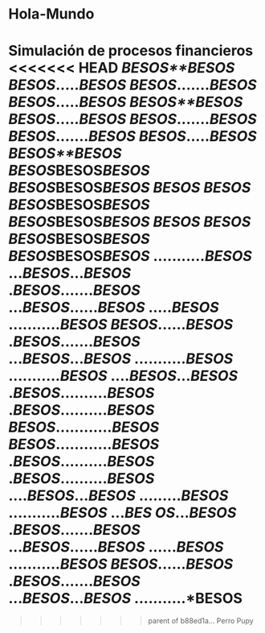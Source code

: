 # Hola-Mundo
Simulación de procesos financieros
<<<<<<< HEAD
*BESOS**BESOS* 
*BESOS*.....*BESOS* 
*BESOS*.......*BESOS* 
*BESOS*.....*BESOS* 
*BESOS**BESOS* 
*BESOS*.....*BESOS* 
*BESOS*.......*BESOS* 
*BESOS*.......*BESOS* 
*BESOS*.....*BESOS* 
*BESOS**BESOS* 
*BESOS*BESOS*BESOS*
*BESOS*BESOS*BESOS* 
*BESOS* 
*BESOS* 
*BESOS*BESOS*BESOS* 
*BESOS*BESOS*BESOS* 
*BESOS* 
*BESOS* 
*BESOS*BESOS*BESOS* 
*BESOS*BESOS*BESOS* 
...........*BESOS* 
...*BESOS*...*BESOS* 
.*BESOS*.......*BESOS* 
...*BESOS*......*BESOS* 
.....*BESOS* 
...........*BESOS* 
*BESOS*......*BESOS* 
.*BESOS*.......*BESOS* 
...*BESOS*...*BESOS* 
...........*BESOS* 
...........*BESOS* 
....*BESOS*...*BESOS* 
.*BESOS*..........*BESOS* 
.*BESOS*..........*BESOS* 
*BESOS*............*BESOS* 
*BESOS*............*BESOS* 
.*BESOS*..........*BESOS* 
.*BESOS*..........*BESOS* 
....*BESOS*...*BESOS* 
.........*BESOS*
...........*BESOS* 
...*BES OS*...*BESOS* 
.*BESOS*.......*BESOS* 
...*BESOS*......*BESOS* 
......*BESOS* 
...........*BESOS* 
*BESOS*......*BESOS* 
.*BESOS*.......*BESOS* 
...*BESOS*...*BESOS* 
...........*BESOS
=======
>>>>>>> parent of b88ed1a... Perro Pupy
